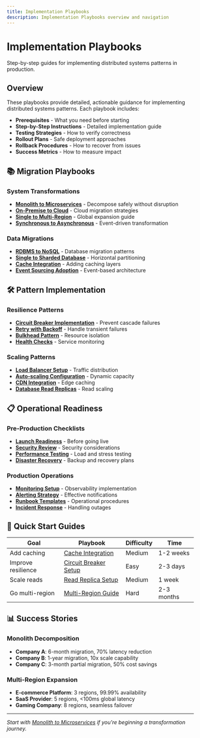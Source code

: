 ```yaml
---
title: Implementation Playbooks
description: Implementation Playbooks overview and navigation
---
```


# Implementation Playbooks

Step-by-step guides for implementing distributed systems patterns in production.

## Overview

These playbooks provide detailed, actionable guidance for implementing distributed systems patterns. Each playbook includes:

- **Prerequisites** - What you need before starting
- **Step-by-Step Instructions** - Detailed implementation guide
- **Testing Strategies** - How to verify correctness
- **Rollout Plans** - Safe deployment approaches
- **Rollback Procedures** - How to recover from issues
- **Success Metrics** - How to measure impact

## 📚 Migration Playbooks

### System Transformations
- **[Monolith to Microservices](../monolith-to-microservices.md)** - Decompose safely without disruption
- **[On-Premise to Cloud](on-premise-to-cloud/)** - Cloud migration strategies
- **[Single to Multi-Region](single-to-multi-region/)** - Global expansion guide
- **[Synchronous to Asynchronous](sync-to-async/)** - Event-driven transformation

### Data Migrations
- **[RDBMS to NoSQL](rdbms-to-nosql/)** - Database migration patterns
- **[Single to Sharded Database](database-sharding/)** - Horizontal partitioning
- **[Cache Integration](cache-integration/)** - Adding caching layers
- **[Event Sourcing Adoption](event-sourcing-adoption/)** - Event-based architecture

## 🛠️ Pattern Implementation

### Resilience Patterns
- **[Circuit Breaker Implementation](circuit-breaker-setup/)** - Prevent cascade failures
- **[Retry with Backoff](retry-implementation/)** - Handle transient failures
- **[Bulkhead Pattern](bulkhead-setup/)** - Resource isolation
- **[Health Checks](health-check-implementation/)** - Service monitoring

### Scaling Patterns
- **[Load Balancer Setup](load-balancer-setup/)** - Traffic distribution
- **[Auto-scaling Configuration](auto-scaling-setup/)** - Dynamic capacity
- **[CDN Integration](cdn-integration/)** - Edge caching
- **[Database Read Replicas](read-replica-setup/)** - Read scaling

## 📋 Operational Readiness

### Pre-Production Checklists
- **[Launch Readiness](launch-readiness/)** - Before going live
- **[Security Review](security-checklist/)** - Security considerations
- **[Performance Testing](../performance-testing.md)** - Load and stress testing
- **[Disaster Recovery](disaster-recovery/)** - Backup and recovery plans

### Production Operations
- **[Monitoring Setup](monitoring-setup/)** - Observability implementation
- **[Alerting Strategy](alerting-strategy/)** - Effective notifications
- **[Runbook Templates](runbook-templates/)** - Operational procedures
- **[Incident Response](../incident-response.md)** - Handling outages

## 🎯 Quick Start Guides

| Goal | Playbook | Difficulty | Time |
|------|----------|------------|------|
| Add caching | [Cache Integration](cache-integration/) | Medium | 1-2 weeks |
| Improve resilience | [Circuit Breaker Setup](circuit-breaker-setup/) | Easy | 2-3 days |
| Scale reads | [Read Replica Setup](read-replica-setup/) | Medium | 1 week |
| Go multi-region | [Multi-Region Guide](single-to-multi-region/) | Hard | 2-3 months |

## 📊 Success Stories

### Monolith Decomposition
- **Company A**: 6-month migration, 70% latency reduction
- **Company B**: 1-year migration, 10x scale capability
- **Company C**: 3-month partial migration, 50% cost savings

### Multi-Region Expansion
- **E-commerce Platform**: 3 regions, 99.99% availability
- **SaaS Provider**: 5 regions, <100ms global latency
- **Gaming Company**: 8 regions, seamless failover

---

*Start with [Monolith to Microservices](../monolith-to-microservices.md) if you're beginning a transformation journey.*